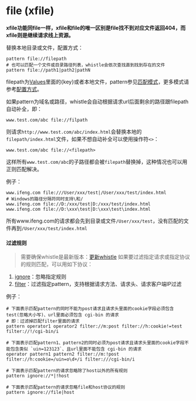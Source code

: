 
# file (xfile)

__xfile功能同file一样，xfile和file的唯一区别是file找不到对应文件返回404，而xfile则是继续请求线上资源。__

替换本地目录或文件，配置方式：

	pattern file://filepath
	# 也可以匹配一个文件或目录路径列表，whistle会依次查找直到找到存在的文件
	pattern file://path1|path2|pathN

filepath为[Values](http://local.whistlejs.com/#values)里面的{key}或者本地文件，pattern参见[匹配模式](../../pattern.html)，更多模式请参考[配置方式](../../mode.html)。

如果pattern为域名或路径，whistle会自动根据请求url后面剩余的路径跟filepath自动补全，即：

	www.test.com/abc file://filpath

则请求`http://www.test.com/abc/index.html`会替换本地的`filepath/index.html`文件，如果不想自动补全可以使用操作符`<>`：

	www.test.com/abc file://<filepath>

这样所有`www.test.com/abc`的子路径都会被`filepath`替换掉，这种情况也可以用正则匹配解决。


例子：

	www.ifeng.com file:///User/xxx/test|/User/xxx/test/index.html
	# Windows的路径分隔符同时支持\和/
	www.ifeng.com file://D:/xxx/test|D:/xxx/test/index.html
	www.ifeng.com file://D:\xxx\test|D:\xxx\test\index.html

所有www.ifeng.com的请求都会先到目录或文件`/User/xxx/test`，没有匹配的文件再到`/User/xxx/test/index.html`

#### 过滤规则
> 需要确保whistle是最新版本：[更新whistle](../../update.html)
如果要过滤指定请求或指定协议的规则匹配，可以用如下协议：
1. [ignore](../ignore.html)：忽略指定规则
2. [filter](../filter.html)：过滤指定pattern，支持根据请求方法、请求头、请求客户端IP过滤

例子：

```
# 下面表示匹配pattern的同时不能为post请求且请求头里面的cookie字段必须包含test(忽略大小写)、url里面必须包含 cgi-bin 的请求
# 即：过滤掉匹配filter里面的请求
pattern operator1 operator2 filter://m:post filter://h:cookie!=test filter://!/cgi-bin/i

# 下面表示匹配pattern1、pattern2的同时必须为post请求且请求头里面的cookie字段不能包含类似 `uin=123123`、且url里面不能包含 cgi-bin 的请求
operator pattern1 pattern2 filter://m:!post filter://h:cookie=/uin=o\d+/i filter:///cgi-bin/i

# 下面表示匹配pattern的请求忽略除了host以外的所有规则
pattern ignore://*|!host

# 下面表示匹配pattern的请求忽略file和host协议的规则
pattern ignore://file|host
```
